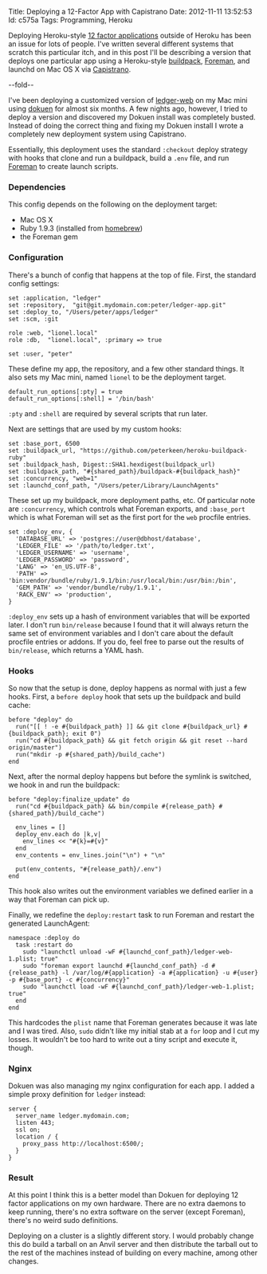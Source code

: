 Title: Deploying a 12-Factor App with Capistrano
Date:  2012-11-11 13:52:53
Id:    c575a
Tags:  Programming, Heroku

Deploying Heroku-style [12 factor applications][12-factor] outside of Heroku has been an issue for lots of people. I've written several different systems that scratch this particular itch, and in this post I'll be describing a version that deploys one particular app using a Heroku-style [buildpack][], [Foreman][], and launchd on Mac OS X via [Capistrano][].

[12-factor]: http://www.12factor.net/
[Foreman]: http://ddollar.github.com/foreman/
[Capistrano]: https://github.com/capistrano/capistrano
[buildpack]: https://devcenter.heroku.com/articles/buildpacks

--fold--

I've been deploying a customized version of [ledger-web][] on my Mac mini using [dokuen][] for almost six months. A few nights ago, however, I tried to deploy a version and discovered my Dokuen install was completely busted. Instead of doing the correct thing and fixing my Dokuen install I wrote a completely new deployment system using Capistrano.

[ledger-web]: https://github.com/peterkeen/ledger-web
[dokuen]: https://github.com/peterkeen/dokuen

Essentially, this deployment uses the standard `:checkout` deploy strategy with hooks that clone and run a buildpack, build a `.env` file, and run [Foreman][] to create launch scripts.

### Dependencies

This config depends on the following on the deployment target:

* Mac OS X
* Ruby 1.9.3 (installed from [homebrew][])
* the Foreman gem

[homebrew]: https://github.com/mxcl/homebrew

### Configuration

There's a bunch of config that happens at the top of file. First, the standard config settings:

```
set :application, "ledger"
set :repository,  "git@git.mydomain.com:peter/ledger-app.git"
set :deploy_to, "/Users/peter/apps/ledger"
set :scm, :git

role :web, "lionel.local"
role :db,  "lionel.local", :primary => true

set :user, "peter"
```

These define my app, the repository, and a few other standard things. It also sets my Mac mini, named `lionel` to be the deployment target.

```
default_run_options[:pty] = true
default_run_options[:shell] = '/bin/bash'
```

`:pty` and `:shell` are required by several scripts that run later.

Next are settings that are used by my custom hooks:

```
set :base_port, 6500
set :buildpack_url, "https://github.com/peterkeen/heroku-buildpack-ruby"
set :buildpack_hash, Digest::SHA1.hexdigest(buildpack_url)
set :buildpack_path, "#{shared_path}/buildpack-#{buildpack_hash}"
set :concurrency, "web=1"
set :launchd_conf_path, "/Users/peter/Library/LaunchAgents"
```

These set up my buildpack, more deployment paths, etc. Of particular note are `:concurrency`, which controls what Foreman exports, and `:base_port` which is what Foreman will set as the first port for the `web` procfile entries.

```
set :deploy_env, {
  'DATABASE_URL' => 'postgres://user@dbhost/database',
  'LEDGER_FILE' => '/path/to/ledger.txt',
  'LEDGER_USERNAME' => 'username',
  'LEDGER_PASSWORD' => 'password',
  'LANG' => 'en_US.UTF-8',
  'PATH' => 'bin:vendor/bundle/ruby/1.9.1/bin:/usr/local/bin:/usr/bin:/bin',
  'GEM_PATH' => 'vendor/bundle/ruby/1.9.1',
  'RACK_ENV' => 'production',
}
```

`:deploy_env` sets up a hash of environment variables that will be exported later. I don't run `bin/release` because I found that it will always return the same set of environment variables and I don't care about the default procfile entries or addons. If you do, feel free to parse out the results of `bin/release`, which returns a YAML hash.

### Hooks

So now that the setup is done, deploy happens as normal with just a few hooks. First, a `before deploy` hook that sets up the buildpack and build cache:

```
before "deploy" do
  run("[[ ! -e #{buildpack_path} ]] && git clone #{buildpack_url} #{buildpack_path}; exit 0")
  run("cd #{buildpack_path} && git fetch origin && git reset --hard origin/master")
  run("mkdir -p #{shared_path}/build_cache")
end
```

Next, after the normal deploy happens but before the symlink is switched, we hook in and run the buildpack:

```
before "deploy:finalize_update" do
  run("cd #{buildpack_path} && bin/compile #{release_path} #{shared_path}/build_cache")

  env_lines = []
  deploy_env.each do |k,v|
    env_lines << "#{k}=#{v}"
  end
  env_contents = env_lines.join("\n") + "\n"

  put(env_contents, "#{release_path}/.env")
end
```

This hook also writes out the environment variables we defined earlier in a way that Foreman can pick up.

Finally, we redefine the `deploy:restart` task to run Foreman and restart the generated LaunchAgent:

```
namespace :deploy do
  task :restart do
    sudo "launchctl unload -wF #{launchd_conf_path}/ledger-web-1.plist; true"
    sudo "foreman export launchd #{launchd_conf_path} -d #{release_path} -l /var/log/#{application} -a #{application} -u #{user} -p #{base_port} -c #{concurrency}"
    sudo "launchctl load -wF #{launchd_conf_path}/ledger-web-1.plist; true"
  end
end
```

This hardcodes the `plist` name that Foreman generates because it was late and I was tired. Also, `sudo` didn't like my initial stab at a `for` loop and I cut my losses. It wouldn't be too hard to write out a tiny script and execute it, though.

### Nginx

Dokuen was also managing my nginx configuration for each app. I added a simple proxy definition for `ledger` instead:

```
server {
  server_name ledger.mydomain.com;
  listen 443;
  ssl on;
  location / {
    proxy_pass http://localhost:6500/;
  }
}
```

### Result

At this point I think this is a better model than Dokuen for deploying 12 factor applications on my own hardware. There are no extra daemons to keep running, there's no extra software on the server (except Foreman), there's no weird sudo definitions.

Deploying on a cluster is a slightly different story. I would probably change this do build a tarball on an Anvil server and then distribute the tarball out to the rest of the machines instead of building on every machine, among other changes.

